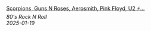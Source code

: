 <!--2025-01-19 08:00:26-->
<div class="yb">
  <a class="nodecor" href="/posts.html?rok/scorpions_guns_n_roses_aerosmith_pink_floyd_u2_classic_rock_playlist_70s_80s_90s_compilation">
    <img class="preview" data-videoid="dCPjQpGuvc8" src="https://i1.ytimg.com/vi/dCPjQpGuvc8/hqdefault.jpg" align="middle" alt="">
  </a>
  <div class="inlbl text">
    <a class="nodecor" href="/posts.html?rok/scorpions_guns_n_roses_aerosmith_pink_floyd_u2_classic_rock_playlist_70s_80s_90s_compilation">Scorpions, Guns N Roses, Aerosmith, Pink Floyd, U2 ⚡...</a><br>
    <i class="smaller2">80's Rock N Roll</i><br>
    <i class="smaller3">2025-01-19</i>
  </div>
</div>
